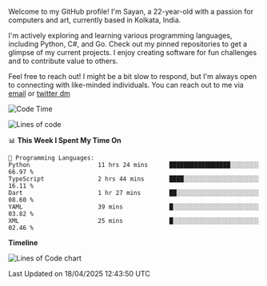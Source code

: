 Welcome to my GitHub profile! I'm Sayan, a 22-year-old with a passion for computers and art, currently based in Kolkata, India.

I'm actively exploring and learning various programming languages, including Python, C#, and Go. Check out my pinned repositories to get a glimpse of my current projects. I enjoy creating software for fun challenges and to contribute value to others.

Feel free to reach out! I might be a bit slow to respond, but I'm always open to connecting with like-minded individuals. You can reach out to me via [email](mailto:me@sayanbiswas.in) or [twitter dm](https://twitter.com/TheDankDel)

<!--START_SECTION:waka-->
![Code Time](http://img.shields.io/badge/Code%20Time-2%2C207%20hrs%2038%20mins-blue)

![Lines of code](https://img.shields.io/badge/From%20Hello%20World%20I%27ve%20Written-7.8%20million%20lines%20of%20code-blue)

📊 **This Week I Spent My Time On** 

```text
💬 Programming Languages: 
Python                   11 hrs 24 mins      █████████████████░░░░░░░░   66.97 % 
TypeScript               2 hrs 44 mins       ████░░░░░░░░░░░░░░░░░░░░░   16.11 % 
Dart                     1 hr 27 mins        ██░░░░░░░░░░░░░░░░░░░░░░░   08.60 % 
YAML                     39 mins             █░░░░░░░░░░░░░░░░░░░░░░░░   03.82 % 
XML                      25 mins             █░░░░░░░░░░░░░░░░░░░░░░░░   02.46 % 
```

**Timeline**

![Lines of Code chart](https://raw.githubusercontent.com/Dank-del/Dank-del/main/assets/bar_graph.png)


 Last Updated on 18/04/2025 12:43:50 UTC
<!--END_SECTION:waka-->
